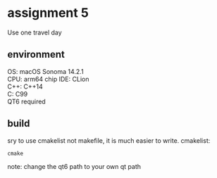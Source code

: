 # assignment 5

Use one travel day
## environment
OS: macOS Sonoma 14.2.1  
CPU: arm64 chip
IDE: CLion  
C++: C++14    
C: C99  
QT6 required


## build
sry to use cmakelist not makefile, it is much easier to write.
cmakelist:

``
cmake
``

note: change the qt6 path to your own qt path
